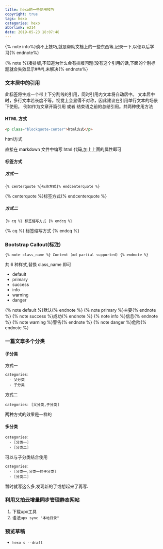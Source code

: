 ```yaml
---
title: hexo的一些使用技巧
copyright: true
tags: hexo
categories: hexo
abbrlink: e214
date: 2019-05-23 18:07:48
---
```


{% note info%}谈不上技巧,就是帮助文档上的一些东西等,记录一下,以便以后学习{% endnote%}

<!-- more -->

{% note %}凑排版,不知道为什么会有排版问题(没有这个引用的话,下面的个别标题就会失效显示###),未解决{% endnote%}

### 文本居中的引用

此标签将生成一个带上下分割线的引用，同时引用内文本将自动居中。 文本居中时，多行文本若长度不等，视觉上会显得不对称，因此建议在引用单行文本的场景下使用。 例如作为文章开篇引用 或者 结束语之前的总结引用。共两种使用方法

#### HTML 方式

```html
<p class="blockquote-center">html方式</p>
```

<p class="blockquote-center">html方式</p>
直接在 markdown 文件中编写 html 代码,加上上面的属性即可

#### 标签方式

##### 方式一

```
{% centerquote %}标签方式{% endcenterquote %}
```

{% centerquote %}标签方式{% endcenterquote %}

##### 方式二

```
{% cq %} 标签缩写方式 {% endcq %}
```

{% cq %} 标签缩写方式 {% endcq %}

### Bootstrap Callout(标注)

```
{% note class_name %} Content (md partial supported) {% endnote %}
```

共 6 种样式,替换 class_name 即可

- default
- primary
- success
- info
- warning
- danger

{% note default %}默认{% endnote %}
{% note primary %}主要{% endnote %}
{% note success %}成功{% endnote %}
{% note info %}信息{% endnote %}
{% note warning %}警告{% endnote %}
{% note danger %}危险{% endnote %}

### 一篇文章多个分类

#### 子分类

方式一

```
categories:
  - 父分类
  - 子分类
```

方式二

```
categories: [父分类,子分类]
```

两种方式的效果是一样的

#### 多分类

```
categories:
  - [分类一]
  - [分类二]
```

可以与子分类结合使用

```
categories:
  - [分类一,分类一的子分类]
  - [分类二]
```

暂时就写这么多,发现新的了或想起来了再写.

### 利用又拍云增量同步管理静态网站

1. 下载upx工具
2. 语法`upx sync "本地目录" `

### 预览草稿

- `hexo s --draft`